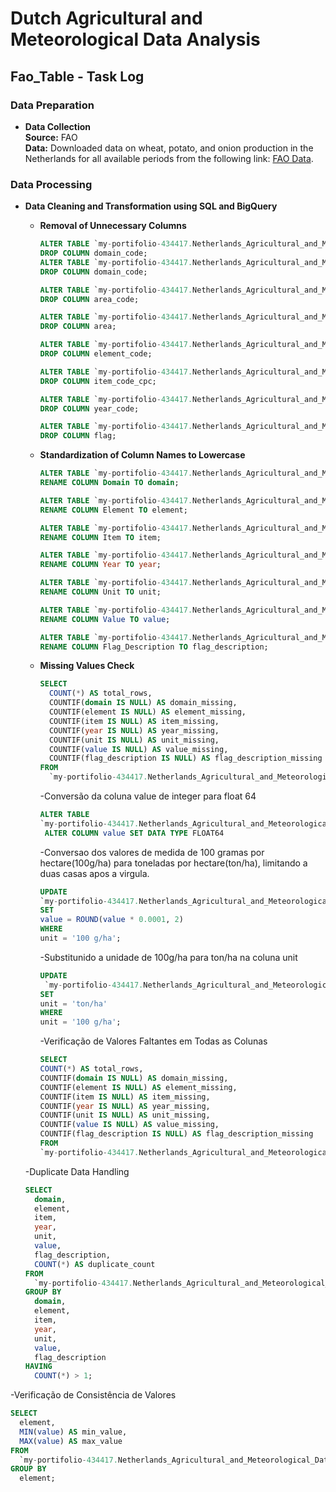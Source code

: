 # Dutch Agricultural and Meteorological Data Analysis

## Fao_Table - Task Log

### Data Preparation

- **Data Collection**  
  **Source:** FAO  
  **Data:** Downloaded data on wheat, potato, and onion production in the Netherlands for all available periods from the following link: [FAO Data](https://www.fao.org/faostat/en/#data/QCL).

### Data Processing

- **Data Cleaning and Transformation using SQL and BigQuery**

  - **Removal of Unnecessary Columns**
    ```sql
    ALTER TABLE `my-portifolio-434417.Netherlands_Agricultural_and_Meteorological_Data.fao_table`
    DROP COLUMN domain_code;
    ALTER TABLE `my-portifolio-434417.Netherlands_Agricultural_and_Meteorological_Data.fao_table`
    DROP COLUMN domain_code;

    ALTER TABLE `my-portifolio-434417.Netherlands_Agricultural_and_Meteorological_Data.fao_table`
    DROP COLUMN area_code;

    ALTER TABLE `my-portifolio-434417.Netherlands_Agricultural_and_Meteorological_Data.fao_table`
    DROP COLUMN area;

    ALTER TABLE `my-portifolio-434417.Netherlands_Agricultural_and_Meteorological_Data.fao_table`
    DROP COLUMN element_code;

    ALTER TABLE `my-portifolio-434417.Netherlands_Agricultural_and_Meteorological_Data.fao_table`
    DROP COLUMN item_code_cpc;

    ALTER TABLE `my-portifolio-434417.Netherlands_Agricultural_and_Meteorological_Data.fao_table`
    DROP COLUMN year_code;

    ALTER TABLE `my-portifolio-434417.Netherlands_Agricultural_and_Meteorological_Data.fao_table`
    DROP COLUMN flag;
    ```

  - **Standardization of Column Names to Lowercase**
    ```sql
    ALTER TABLE `my-portifolio-434417.Netherlands_Agricultural_and_Meteorological_Data.fao_table`
    RENAME COLUMN Domain TO domain;

    ALTER TABLE `my-portifolio-434417.Netherlands_Agricultural_and_Meteorological_Data.fao_table`
    RENAME COLUMN Element TO element;

    ALTER TABLE `my-portifolio-434417.Netherlands_Agricultural_and_Meteorological_Data.fao_table`
    RENAME COLUMN Item TO item;

    ALTER TABLE `my-portifolio-434417.Netherlands_Agricultural_and_Meteorological_Data.fao_table`
    RENAME COLUMN Year TO year;

    ALTER TABLE `my-portifolio-434417.Netherlands_Agricultural_and_Meteorological_Data.fao_table`
    RENAME COLUMN Unit TO unit;

    ALTER TABLE `my-portifolio-434417.Netherlands_Agricultural_and_Meteorological_Data.fao_table`
    RENAME COLUMN Value TO value;

    ALTER TABLE `my-portifolio-434417.Netherlands_Agricultural_and_Meteorological_Data.fao_table`
    RENAME COLUMN Flag_Description TO flag_description;
    ```

  - **Missing Values Check**
    ```sql
    SELECT
      COUNT(*) AS total_rows,
      COUNTIF(domain IS NULL) AS domain_missing,
      COUNTIF(element IS NULL) AS element_missing,
      COUNTIF(item IS NULL) AS item_missing,
      COUNTIF(year IS NULL) AS year_missing,
      COUNTIF(unit IS NULL) AS unit_missing,
      COUNTIF(value IS NULL) AS value_missing,
      COUNTIF(flag_description IS NULL) AS flag_description_missing
    FROM
      `my-portifolio-434417.Netherlands_Agricultural_and_Meteorological_Data.fao_table`;
    ```
    -Conversão da coluna value de integer para float 64
    ```sql
    ALTER TABLE 
    `my-portifolio-434417.Netherlands_Agricultural_and_Meteorological_Data.fao_table`
     ALTER COLUMN value SET DATA TYPE FLOAT64
     ```
    -Conversao dos valores de medida de 100 gramas por hectare(100g/ha)  para toneladas por hectare(ton/ha), limitando a duas casas apos a virgula.
    ```sql
    UPDATE 
    `my-portifolio-434417.Netherlands_Agricultural_and_Meteorological_Data.fao_table`
    SET 
    value = ROUND(value * 0.0001, 2)
    WHERE 
    unit = '100 g/ha';
    ```
    -Substitunido a unidade de 100g/ha para ton/ha na coluna unit
    ```sql
    UPDATE 
     `my-portifolio-434417.Netherlands_Agricultural_and_Meteorological_Data.fao_table`
    SET 
    unit = 'ton/ha'
    WHERE 
    unit = '100 g/ha';
    ```
    -Verificação de Valores Faltantes em Todas as Colunas
    ```sql
    SELECT
    COUNT(*) AS total_rows,
    COUNTIF(domain IS NULL) AS domain_missing,
    COUNTIF(element IS NULL) AS element_missing,
    COUNTIF(item IS NULL) AS item_missing,
    COUNTIF(year IS NULL) AS year_missing,
    COUNTIF(unit IS NULL) AS unit_missing,
    COUNTIF(value IS NULL) AS value_missing,
    COUNTIF(flag_description IS NULL) AS flag_description_missing
    FROM
    `my-portifolio-434417.Netherlands_Agricultural_and_Meteorological_Data.fao_table`;
     ```
   -Duplicate Data Handling
    ```sql
    SELECT
      domain,
      element,
      item,
      year,
      unit,
      value,
      flag_description,
      COUNT(*) AS duplicate_count
    FROM
      `my-portifolio-434417.Netherlands_Agricultural_and_Meteorological_Data.fao_table`
    GROUP BY
      domain,
      element,
      item,
      year,
      unit,
      value,
      flag_description
    HAVING
      COUNT(*) > 1;
    ```
-Verificação de Consistência de Valores
```sql
SELECT
  element,
  MIN(value) AS min_value,
  MAX(value) AS max_value
FROM
  `my-portifolio-434417.Netherlands_Agricultural_and_Meteorological_Data.fao_table`
GROUP BY
  element;
```



